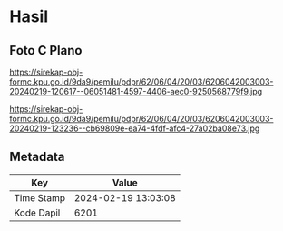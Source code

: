 # Hasil

## Foto C Plano

https://sirekap-obj-formc.kpu.go.id/9da9/pemilu/pdpr/62/06/04/20/03/6206042003003-20240219-120617--06051481-4597-4406-aec0-9250568779f9.jpg

https://sirekap-obj-formc.kpu.go.id/9da9/pemilu/pdpr/62/06/04/20/03/6206042003003-20240219-123236--cb69809e-ea74-4fdf-afc4-27a02ba08e73.jpg


## Metadata

| Key        | Value               |
| ---------- | ------------------- |
| Time Stamp | 2024-02-19 13:03:08 |
| Kode Dapil | 6201                |



